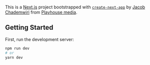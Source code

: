 This is a [Next.js](https://nextjs.org/) project bootstrapped with [`create-next-app`](https://github.com/vercel/next.js/tree/canary/packages/create-next-app) by [Jacob Chademwiri](https://playhousemedia.net) from [Playhouse media](https://playhousemedia.net).

## Getting Started

First, run the development server:

```bash
npm run dev
# or
yarn dev
```
